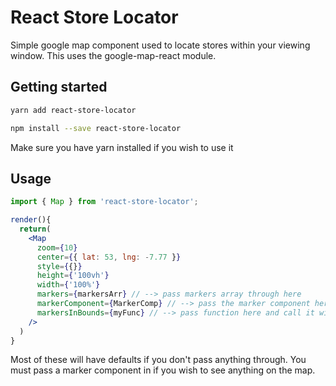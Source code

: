 # React Store Locator

Simple google map component used to locate stores within your viewing window. This uses the google-map-react module.

## Getting started

```bash
yarn add react-store-locator

npm install --save react-store-locator
```

Make sure you have yarn installed if you wish to use it

## Usage

```jsx
import { Map } from 'react-store-locator';

render(){
  return(
    <Map
      zoom={10}
      center={{ lat: 53, lng: -7.77 }}
      style={{}}
      height={'100vh'}
      width={'100%'}
      markers={markersArr} // --> pass markers array through here
      markerComponent={MarkerComp} // --> pass the marker component here
      markersInBounds={myFunc} // --> pass function here and call it with param of markers , i.e ( myFunc(markers) { console.log(markers)}) This will tell you what markers are in your screen
    />
  )
}
```

Most of these will have defaults if you don't pass anything through. You must pass a marker component in if you wish to see anything on the map.
